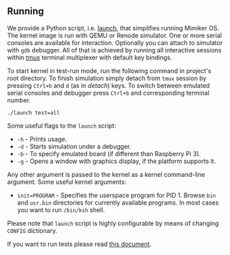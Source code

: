 Running
---

We provide a Python script, i.e. [launch][3], that simplifies running Mimiker OS.
The kernel image is run with QEMU or Renode simulator. One or more serial
consoles are available for interaction. Optionally you can attach to simulator
with `gdb` debugger.  All of that is achieved by running all interactive
sessions within [tmux][1] terminal multiplexer with default key bindings.

To start kernel in test-run mode, run the following command in project's root
directory. To finish simulation simply detach from `tmux` session by
pressing `Ctrl+b` and `d` (as in _detach_) keys. To switch between emulated
serial consoles and debugger press `Ctrl+b` and corresponding terminal number.

```
./launch test=all
```

Some useful flags to the `launch` script:

* `-h` - Prints usage.
* `-d` - Starts simulation under a debugger.
* `-b` - To specify emulated board (if different than Raspberry Pi 3).
* `-g` - Opens a window with graphics display, if the platform supports it.

Any other argument is passed to the kernel as a kernel command-line
argument. Some useful kernel arguments:

* `init=PROGRAM` - Specifies the userspace program for PID 1.
  Browse `bin` and `usr.bin` directories for currently available programs.
  In most cases you want to run `/bin/ksh` shell.

Please note that `launch` script is highly configurable by means of changing
`CONFIG` dictionary.

If you want to run tests please read [this document][2].

[1]: https://github.com/tmux/tmux/wiki
[2]: sys/tests/README.md
[3]: launch
